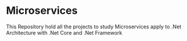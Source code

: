 # Microservices
This Repository hold all the projects to study Microservices apply to .Net Architecture with .Net Core and .Net Framework

